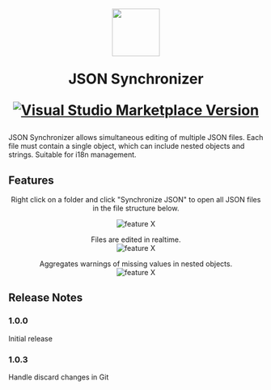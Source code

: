 <h1 align="center">
  <p>
    <img src="https://github.com/oscar-green/json-synchronizer/blob/main/media/logo.png?raw=true" width="94">
  </p>
  JSON Synchronizer
  <p align="center">
    <a href="https://marketplace.visualstudio.com/items?itemName=ogre.json-synchronizer">
      <img 
        src="https://img.shields.io/visual-studio-marketplace/v/ogre.json-synchronizer?color=blue&amp;label=JSON%20Synchronizer&logo=visual-studio-code"
        alt="Visual Studio Marketplace Version"
      />
    </a>
  </p>
</h1>

JSON Synchronizer allows simultaneous editing of multiple JSON files. Each file must contain a single object, which can include nested objects and strings. Suitable for i18n management.

## Features

<div align="center">
  Right click on a folder and click "Synchronize JSON" to open all JSON files in the file structure below.<br>

![feature X](https://github.com/oscar-green/json-synchronizer/blob/main/media/folder-click.gif?raw=true)

Files are edited in realtime. <br>
![feature X](https://github.com/oscar-green/json-synchronizer/blob/main/media/realtime-edit.gif?raw=true)

Aggregates warnings of missing values in nested objects.<br>
![feature X](https://github.com/oscar-green/json-synchronizer/blob/main/media/aggregate-warnings.gif?raw=true)

</div>

## Release Notes

### 1.0.0

Initial release

### 1.0.3

Handle discard changes in Git
